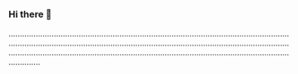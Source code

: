 ### Hi there 👋

..................................................................................................................................................................................................................................................................................................................................................................................................
